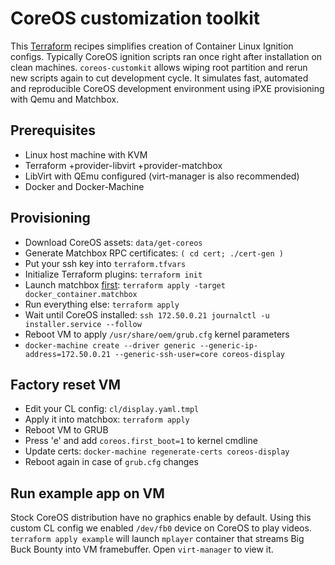 # CoreOS customization toolkit
This [Terraform][2] recipes simplifies creation of Container Linux Ignition configs.
Typically CoreOS ignition scripts ran once right after installation on clean machines.
`coreos-customkit` allows wiping root partition and rerun new scripts again to cut development cycle.
It simulates fast, automated and reproducible CoreOS development environment using iPXE provisioning with Qemu and Matchbox.
## Prerequisites
* Linux host machine with KVM
* Terraform +provider-libvirt +provider-matchbox
* LibVirt with QEmu configured (virt-manager is also recommended)
* Docker and Docker-Machine
## Provisioning
* Download CoreOS assets: `data/get-coreos`
* Generate Matchbox RPC certificates: `( cd cert; ./cert-gen )`
* Put your ssh key into `terraform.tfvars`
* Initialize Terraform plugins: `terraform init`
* Launch matchbox [first][1]: `terraform apply -target docker_container.matchbox`
* Run everything else: `terraform apply`
* Wait until CoreOS installed: `ssh 172.50.0.21 journalctl -u installer.service --follow`
* Reboot VM to apply `/usr/share/oem/grub.cfg` kernel parameters
* `docker-machine create --driver generic --generic-ip-address=172.50.0.21 --generic-ssh-user=core coreos-display`
## Factory reset VM
* Edit your CL config: `cl/display.yaml.tmpl`
* Apply it into matchbox: `terraform apply`
* Reboot VM to GRUB
* Press 'e' and add `coreos.first_boot=1` to kernel cmdline
* Update certs: `docker-machine regenerate-certs coreos-display`
* Reboot again in case of `grub.cfg` changes
## Run example app on VM
Stock CoreOS distribution have no graphics enable by default.
Using this custom CL config we enabled `/dev/fb0` device on CoreOS to play videos.
`terraform apply example` will launch `mplayer` container that streams Big Buck Bounty into VM framebuffer.
Open `virt-manager` to view it.

[1]: https://github.com/hashicorp/terraform/issues/2430
[2]: https://terraform.io/
